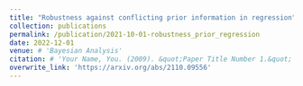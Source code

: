 ```yaml
---
title: "Robustness against conflicting prior information in regression"
collection: publications
permalink: /publication/2021-10-01-robustness_prior_regression
date: 2022-12-01
venue: # 'Bayesian Analysis'
citation: # 'Your Name, You. (2009). &quot;Paper Title Number 1.&quot; <i>Journal 1</i>. 1(1).'
overwrite_link: 'https://arxiv.org/abs/2110.09556'
---
```

